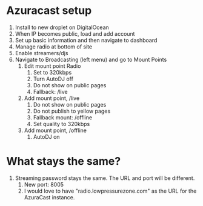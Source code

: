 ﻿# Azuracast setup

1. Install to new droplet on DigitalOcean
2. When IP becomes public, load and add account
3. Set up basic information and then navigate to dashboard
4. Manage radio at bottom of site
5. Enable streamers/djs
6. Navigate to Broadcasting (left menu) and go to Mount Points
    1. Edit mount point Radio
        1. Set to 320kbps
        2. Turn AutoDJ off
        3. Do not show on public pages
        4. Fallback: /live
    2. Add mount point, /live
        1. Do not show on public pages
        2. Do not publish to yellow pages
        3. Fallback mount: /offline
        4. Set quality to 320kbps
    3. Add mount point, /offline
       1. AutoDJ on

# What stays the same?

1. Streaming password stays the same. The URL and port will be different.
    1. New port: 8005
    2. I would love to have "radio.lowpressurezone.com" as the URL for the AzuraCast instance.